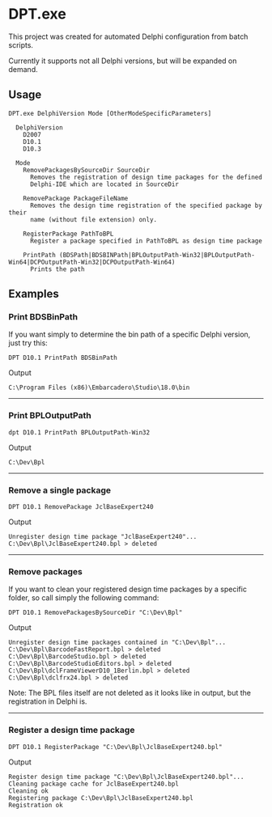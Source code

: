 # DPT.exe
This project was created for automated Delphi configuration from batch scripts. 

Currently it supports not all Delphi versions, but will be expanded on demand.

## Usage
```
DPT.exe DelphiVersion Mode [OtherModeSpecificParameters]

  DelphiVersion
    D2007
    D10.1
    D10.3

  Mode
    RemovePackagesBySourceDir SourceDir
      Removes the registration of design time packages for the defined
      Delphi-IDE which are located in SourceDir

    RemovePackage PackageFileName
      Removes the design time registration of the specified package by their
      name (without file extension) only.

    RegisterPackage PathToBPL
      Register a package specified in PathToBPL as design time package

    PrintPath (BDSPath|BDSBINPath|BPLOutputPath-Win32|BPLOutputPath-Win64|DCPOutputPath-Win32|DCPOutputPath-Win64)
      Prints the path
```

## Examples
### Print BDSBinPath
If you want simply to determine the bin path of a specific Delphi version, just try this:

    DPT D10.1 PrintPath BDSBinPath

Output

    C:\Program Files (x86)\Embarcadero\Studio\18.0\bin

---

### Print BPLOutputPath

    dpt D10.1 PrintPath BPLOutputPath-Win32

Output

    C:\Dev\Bpl

---

### Remove a single package

    DPT D10.1 RemovePackage JclBaseExpert240

Output
```
Unregister design time package "JclBaseExpert240"...
C:\Dev\Bpl\JclBaseExpert240.bpl > deleted
```

---

### Remove packages
If you want to clean your registered design time packages by a specific folder, so call simply the following command:

    DPT D10.1 RemovePackagesBySourceDir "C:\Dev\Bpl"
    
Output
```
Unregister design time packages contained in "C:\Dev\Bpl"...
C:\Dev\Bpl\BarcodeFastReport.bpl > deleted
C:\Dev\Bpl\BarcodeStudio.bpl > deleted
C:\Dev\Bpl\BarcodeStudioEditors.bpl > deleted
C:\Dev\Bpl\dclFrameViewerD10_1Berlin.bpl > deleted
C:\Dev\Bpl\dclfrx24.bpl > deleted
```
Note: The BPL files itself are not deleted as it looks like in output, but the registration in Delphi is.

---

### Register a design time package

    DPT D10.1 RegisterPackage "C:\Dev\Bpl\JclBaseExpert240.bpl"

Output
```
Register design time package "C:\Dev\Bpl\JclBaseExpert240.bpl"...
Cleaning package cache for JclBaseExpert240.bpl
Cleaning ok
Registering package C:\Dev\Bpl\JclBaseExpert240.bpl
Registration ok
```
